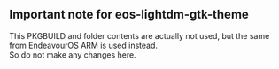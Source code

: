 ## Important note for eos-lightdm-gtk-theme

This PKGBUILD and folder contents are actually not used, but the same from EndeavourOS ARM is used instead.<br>
So do not make any changes here.